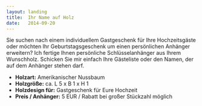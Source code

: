 ```yaml
---
layout: landing
title:  Ihr Name auf Holz
date:   2014-09-20
---
```


Sie suchen nach einem individuellem Gastgeschenk für Ihre Hochzeitsgäste oder möchten Ihr Geburtstagsgeschenk um einen persönlichen Anhänger erweitern? Ich fertige Ihnen persönliche Schlüsselanhänger aus Ihrem Wunschholz. Schicken Sie mir einfach Ihre Gästeliste oder den Namen, der auf dem Anhänger stehen darf. 

* **Holzart:** Amerikanischer Nussbaum
* **Holzgröße:** ca. L 5 x B 1 x H 1
* **Holzdesign für:** Gastgeschenk für Eure Hochzeit
* **Preis / Anhänger:** 5 EUR / Rabatt bei großer Stückzahl möglich
